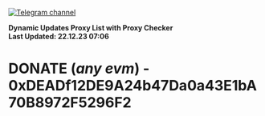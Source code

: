 [![Telegram channel](https://img.shields.io/endpoint?url=https://runkit.io/damiankrawczyk/telegram-badge/branches/master?url=https://t.me/n4z4v0d)](https://t.me/n4z4v0d) 

**Dynamic Updates Proxy List with Proxy Checker**  
**Last Updated: 22.12.23 07:06**

# DONATE (_any evm_) - 0xDEADf12DE9A24b47Da0a43E1bA70B8972F5296F2
